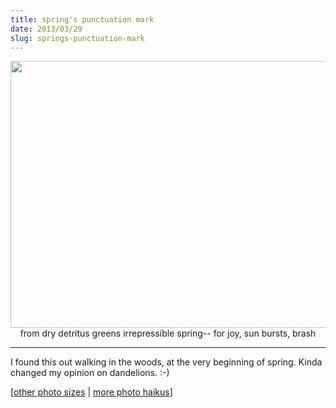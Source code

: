 ```yaml
---
title: spring's punctuation mark
date: 2013/03/29
slug: springs-punctuation-mark
---
```


<p style="text-align:center;"><a href="http://www.flickr.com/photos/daniel_hardman/5138253234/"><img class="aligncenter" alt="" src="http://farm2.staticflickr.com/1057/5138253234_42485dc4fd_z.jpg" width="640" height="427" /></a>
from dry detritus
greens irrepressible spring--
for joy, sun bursts, brash</p>


<hr />

I found this out walking in the woods, at the very beginning of spring. Kinda changed my opinion on dandelions. :-)

[<a href="http://www.flickr.com/photos/daniel_hardman/5138253234/sizes/l/" target="_blank">other photo sizes</a> | <a href="http://sivanea.com/category/photos/">more photo haikus</a>]